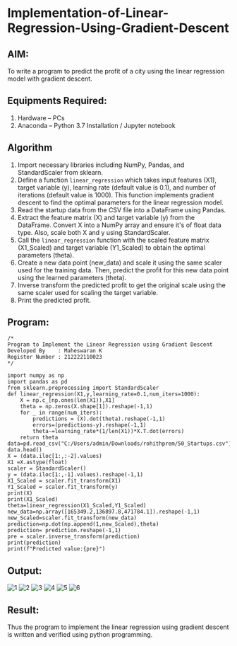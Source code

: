 # Implementation-of-Linear-Regression-Using-Gradient-Descent

## AIM:
To write a program to predict the profit of a city using the linear regression model with gradient descent.

## Equipments Required:
1. Hardware – PCs
2. Anaconda – Python 3.7 Installation / Jupyter notebook

## Algorithm
1. Import necessary libraries including NumPy, Pandas, and StandardScaler from sklearn.
2. Define a function `linear_regression` which takes input features (X1), target variable (y), learning rate (default value is 0.1), and number of iterations (default value is 1000). This function implements gradient descent to find the optimal parameters for the linear regression model.
3. Read the startup data from the CSV file into a DataFrame using Pandas.
4. Extract the feature matrix (X) and target variable (y) from the DataFrame. Convert X into a NumPy array and ensure it's of float data type. Also, scale both X and y using StandardScaler.
5. Call the `linear_regression` function with the scaled feature matrix (X1_Scaled) and target variable (Y1_Scaled) to obtain the optimal parameters (theta).
6. Create a new data point (new_data) and scale it using the same scaler used for the training data. Then, predict the profit for this new data point using the learned parameters (theta).
7. Inverse transform the predicted profit to get the original scale using the same scaler used for scaling the target variable.
8. Print the predicted profit.

## Program:
```
/*
Program to Implement the Linear Regression using Gradient Descent
Developed By    : Maheswaran K
Register Number : 212222110023
*/

import numpy as np
import pandas as pd
from sklearn.preprocessing import StandardScaler
def linear_regression(X1,y,learning_rate=0.1,num_iters=1000):
    X = np.c_[np.ones(len(X1)),X1]
    theta = np.zeros(X.shape[1]).reshape(-1,1)
    for _ in range(num_iters):
        predictions = (X).dot(theta).reshape(-1,1)
        errors=(predictions-y).reshape(-1,1)
        theta-=learning_rate*(1/len(X1))*X.T.dot(errors)
    return theta
data=pd.read_csv("C:/Users/admin/Downloads/rohithprem/50_Startups.csv")
data.head()
X = (data.iloc[1:,:-2].values)
X1 =X.astype(float)
scaler = StandardScaler()
y = (data.iloc[1:,-1].values).reshape(-1,1)
X1_Scaled = scaler.fit_transform(X1)
Y1_Scaled = scaler.fit_transform(y)
print(X)
print(X1_Scaled)
theta=linear_regression(X1_Scaled,Y1_Scaled)
new_data=np.array([165349.2,136897.8,471784.1]).reshape(-1,1)
new_Scaled=scaler.fit_transform(new_data)
prediction=np.dot(np.append(1,new_Scaled),theta)
prediction= prediction.reshape(-1,1)
pre = scaler.inverse_transform(prediction)
print(prediction)
print(f"Predicted value:{pre}")
```

## Output:
![1](https://github.com/rohithprem18/Implementation-of-Linear-Regression-Using-Gradient-Descent/assets/146315115/d0013d15-255a-4ce8-b8d9-824e1d5e8204)
![2](https://github.com/rohithprem18/Implementation-of-Linear-Regression-Using-Gradient-Descent/assets/146315115/3ed4aeaf-7e6a-40b0-9ddf-579d2aab59dc)
![3](https://github.com/rohithprem18/Implementation-of-Linear-Regression-Using-Gradient-Descent/assets/146315115/31391540-c63d-4e98-a42f-1a8e9ce2ac35)
![4](https://github.com/rohithprem18/Implementation-of-Linear-Regression-Using-Gradient-Descent/assets/146315115/85e735b4-bc14-4bfa-834a-14a0b1483b20)
![5](https://github.com/rohithprem18/Implementation-of-Linear-Regression-Using-Gradient-Descent/assets/146315115/56261815-8c71-47ce-a835-c25cccea5fe7)
![6](https://github.com/rohithprem18/Implementation-of-Linear-Regression-Using-Gradient-Descent/assets/146315115/8177ec32-5b3d-4258-bdb6-e538c0d823d0)


## Result:
Thus the program to implement the linear regression using gradient descent is written and verified using python programming.
